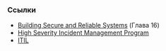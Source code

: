 ### Ссылки
- [Building Secure and Reliable Systems](https://static.googleusercontent.com/media/sre.google/en//static/pdf/building_secure_and_reliable_systems.pdf) (Глава 16)
- [High Severity Incident Management Program](https://www.gremlin.com/community/tutorials/how-to-establish-a-high-severity-incident-management-program/)
- [ITIL](https://wiki.en.it-processmaps.com/index.php/Incident_Management)
